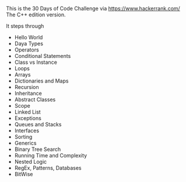 This is the 30 Days of Code Challenge via https://www.hackerrank.com/
The C++ edition version.

It steps through
- Hello World
- Daya Types
- Operators
- Conditional Statements
- Class vs Instance
- Loops
- Arrays
- Dictionaries and Maps
- Recursion
- Inheritance 
- Abstract Classes
- Scope
- Linked List
- Exceptions
- Queues and Stacks
- Interfaces
- Sorting
- Generics
- Binary Tree Search
- Running Time and Complexity
- Nested Logic
- RegEx, Patterns, Databases
- BitWise

